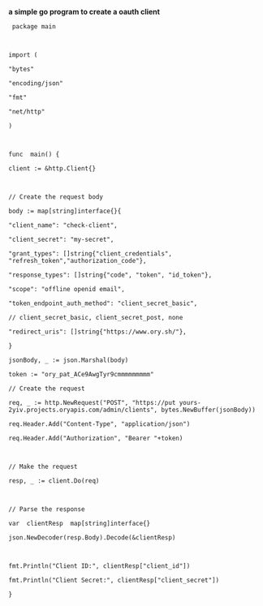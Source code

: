**a simple go program to create a oauth client**

   

     package main
    
      
    
    import (
    
    "bytes"
    
    "encoding/json"
    
    "fmt"
    
    "net/http"
    
    )
    
      
    
    func  main() {
    
    client := &http.Client{}
    
      
    
    // Create the request body
    
    body := map[string]interface{}{
    
    "client_name": "check-client",
    
    "client_secret": "my-secret",
    
    "grant_types": []string{"client_credentials", "refresh_token","authorization_code"},
    
    "response_types": []string{"code", "token", "id_token"},
    
    "scope": "offline openid email",
    
    "token_endpoint_auth_method": "client_secret_basic",
    
    // client_secret_basic, client_secret_post, none
    
    "redirect_uris": []string{"https://www.ory.sh/"},
    
    }
    
    jsonBody, _ := json.Marshal(body)
    
    token := "ory_pat_ACe9AwgTyr9cmmmmmmmmm"
    
    // Create the request
    
    req, _ := http.NewRequest("POST", "https://put yours-2yiv.projects.oryapis.com/admin/clients", bytes.NewBuffer(jsonBody))
    
    req.Header.Add("Content-Type", "application/json")
    
    req.Header.Add("Authorization", "Bearer "+token)
    
      
    
    // Make the request
    
    resp, _ := client.Do(req)
    
      
    
    // Parse the response
    
    var  clientResp  map[string]interface{}
    
    json.NewDecoder(resp.Body).Decode(&clientResp)
    
      
    
    fmt.Println("Client ID:", clientResp["client_id"])
    
    fmt.Println("Client Secret:", clientResp["client_secret"])
    
    }
